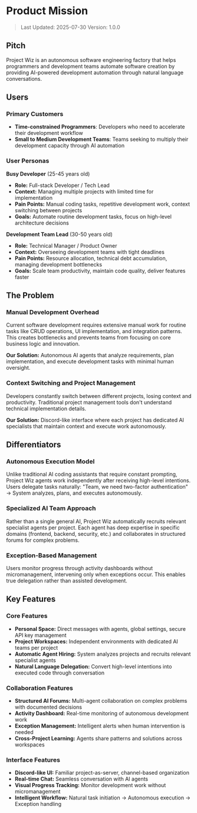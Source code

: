 # Product Mission

> Last Updated: 2025-07-30
> Version: 1.0.0

## Pitch

Project Wiz is an autonomous software engineering factory that helps programmers and development teams automate software creation by providing AI-powered development automation through natural language conversations.

## Users

### Primary Customers

- **Time-constrained Programmers**: Developers who need to accelerate their development workflow
- **Small to Medium Development Teams**: Teams seeking to multiply their development capacity through AI automation

### User Personas

**Busy Developer** (25-45 years old)

- **Role:** Full-stack Developer / Tech Lead
- **Context:** Managing multiple projects with limited time for implementation
- **Pain Points:** Manual coding tasks, repetitive development work, context switching between projects
- **Goals:** Automate routine development tasks, focus on high-level architecture decisions

**Development Team Lead** (30-50 years old)

- **Role:** Technical Manager / Product Owner
- **Context:** Overseeing development teams with tight deadlines
- **Pain Points:** Resource allocation, technical debt accumulation, managing development bottlenecks
- **Goals:** Scale team productivity, maintain code quality, deliver features faster

## The Problem

### Manual Development Overhead

Current software development requires extensive manual work for routine tasks like CRUD operations, UI implementation, and integration patterns. This creates bottlenecks and prevents teams from focusing on core business logic and innovation.

**Our Solution:** Autonomous AI agents that analyze requirements, plan implementation, and execute development tasks with minimal human oversight.

### Context Switching and Project Management

Developers constantly switch between different projects, losing context and productivity. Traditional project management tools don't understand technical implementation details.

**Our Solution:** Discord-like interface where each project has dedicated AI specialists that maintain context and execute work autonomously.

## Differentiators

### Autonomous Execution Model

Unlike traditional AI coding assistants that require constant prompting, Project Wiz agents work independently after receiving high-level intentions. Users delegate tasks naturally: "Team, we need two-factor authentication" → System analyzes, plans, and executes autonomously.

### Specialized AI Team Approach

Rather than a single general AI, Project Wiz automatically recruits relevant specialist agents per project. Each agent has deep expertise in specific domains (frontend, backend, security, etc.) and collaborates in structured forums for complex problems.

### Exception-Based Management

Users monitor progress through activity dashboards without micromanagement, intervening only when exceptions occur. This enables true delegation rather than assisted development.

## Key Features

### Core Features

- **Personal Space:** Direct messages with agents, global settings, secure API key management
- **Project Workspaces:** Independent environments with dedicated AI teams per project
- **Automatic Agent Hiring:** System analyzes projects and recruits relevant specialist agents
- **Natural Language Delegation:** Convert high-level intentions into executed code through conversation

### Collaboration Features

- **Structured AI Forums:** Multi-agent collaboration on complex problems with documented decisions
- **Activity Dashboard:** Real-time monitoring of autonomous development work
- **Exception Management:** Intelligent alerts when human intervention is needed
- **Cross-Project Learning:** Agents share patterns and solutions across workspaces

### Interface Features

- **Discord-like UI:** Familiar project-as-server, channel-based organization
- **Real-time Chat:** Seamless conversation with AI agents
- **Visual Progress Tracking:** Monitor development work without micromanagement
- **Intelligent Workflow:** Natural task initiation → Autonomous execution → Exception handling
